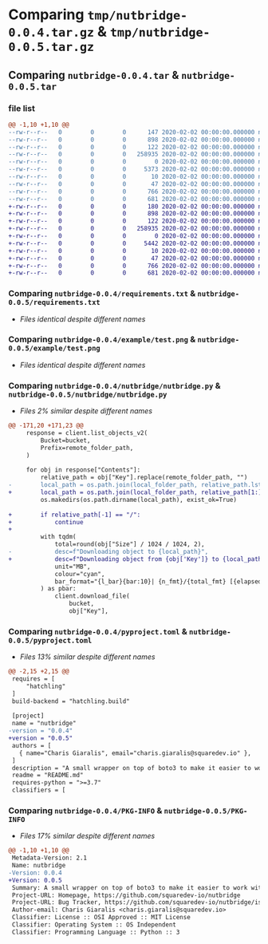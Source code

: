 # Comparing `tmp/nutbridge-0.0.4.tar.gz` & `tmp/nutbridge-0.0.5.tar.gz`

## Comparing `nutbridge-0.0.4.tar` & `nutbridge-0.0.5.tar`

### file list

```diff
@@ -1,10 +1,10 @@
--rw-r--r--   0        0        0      147 2020-02-02 00:00:00.000000 nutbridge-0.0.4/.env
--rw-r--r--   0        0        0      898 2020-02-02 00:00:00.000000 nutbridge-0.0.4/requirements.txt
--rw-r--r--   0        0        0      122 2020-02-02 00:00:00.000000 nutbridge-0.0.4/.vscode/settings.json
--rw-r--r--   0        0        0   258935 2020-02-02 00:00:00.000000 nutbridge-0.0.4/example/test.png
--rw-r--r--   0        0        0        0 2020-02-02 00:00:00.000000 nutbridge-0.0.4/nutbridge/__init__.py
--rw-r--r--   0        0        0     5373 2020-02-02 00:00:00.000000 nutbridge-0.0.4/nutbridge/nutbridge.py
--rw-r--r--   0        0        0       10 2020-02-02 00:00:00.000000 nutbridge-0.0.4/.gitignore
--rw-r--r--   0        0        0       47 2020-02-02 00:00:00.000000 nutbridge-0.0.4/README.md
--rw-r--r--   0        0        0      766 2020-02-02 00:00:00.000000 nutbridge-0.0.4/pyproject.toml
--rw-r--r--   0        0        0      681 2020-02-02 00:00:00.000000 nutbridge-0.0.4/PKG-INFO
+-rw-r--r--   0        0        0      180 2020-02-02 00:00:00.000000 nutbridge-0.0.5/.env
+-rw-r--r--   0        0        0      898 2020-02-02 00:00:00.000000 nutbridge-0.0.5/requirements.txt
+-rw-r--r--   0        0        0      122 2020-02-02 00:00:00.000000 nutbridge-0.0.5/.vscode/settings.json
+-rw-r--r--   0        0        0   258935 2020-02-02 00:00:00.000000 nutbridge-0.0.5/example/test.png
+-rw-r--r--   0        0        0        0 2020-02-02 00:00:00.000000 nutbridge-0.0.5/nutbridge/__init__.py
+-rw-r--r--   0        0        0     5442 2020-02-02 00:00:00.000000 nutbridge-0.0.5/nutbridge/nutbridge.py
+-rw-r--r--   0        0        0       10 2020-02-02 00:00:00.000000 nutbridge-0.0.5/.gitignore
+-rw-r--r--   0        0        0       47 2020-02-02 00:00:00.000000 nutbridge-0.0.5/README.md
+-rw-r--r--   0        0        0      766 2020-02-02 00:00:00.000000 nutbridge-0.0.5/pyproject.toml
+-rw-r--r--   0        0        0      681 2020-02-02 00:00:00.000000 nutbridge-0.0.5/PKG-INFO
```

### Comparing `nutbridge-0.0.4/requirements.txt` & `nutbridge-0.0.5/requirements.txt`

 * *Files identical despite different names*

### Comparing `nutbridge-0.0.4/example/test.png` & `nutbridge-0.0.5/example/test.png`

 * *Files identical despite different names*

### Comparing `nutbridge-0.0.4/nutbridge/nutbridge.py` & `nutbridge-0.0.5/nutbridge/nutbridge.py`

 * *Files 2% similar despite different names*

```diff
@@ -171,20 +171,23 @@
     response = client.list_objects_v2(
         Bucket=bucket,
         Prefix=remote_folder_path,
     )
 
     for obj in response["Contents"]:
         relative_path = obj["Key"].replace(remote_folder_path, "")
-        local_path = os.path.join(local_folder_path, relative_path.lstrip("/"))
+        local_path = os.path.join(local_folder_path, relative_path[1:])
         os.makedirs(os.path.dirname(local_path), exist_ok=True)
 
+        if relative_path[-1] == "/":
+            continue
+
         with tqdm(
             total=round(obj["Size"] / 1024 / 1024, 2),
-            desc=f"Downloading object to {local_path}",
+            desc=f"Downloading object from {obj['Key']} to {local_path}",
             unit="MB",
             colour="cyan",
             bar_format="{l_bar}{bar:10}| {n_fmt}/{total_fmt} [{elapsed}<{remaining}, {rate_fmt}{postfix}]",
         ) as pbar:
             client.download_file(
                 bucket,
                 obj["Key"],
```

### Comparing `nutbridge-0.0.4/pyproject.toml` & `nutbridge-0.0.5/pyproject.toml`

 * *Files 13% similar despite different names*

```diff
@@ -2,15 +2,15 @@
 requires = [
     "hatchling"
 ]
 build-backend = "hatchling.build"
 
 [project]
 name = "nutbridge"
-version = "0.0.4"
+version = "0.0.5"
 authors = [
   { name="Charis Giaralis", email="charis.giaralis@squaredev.io" },
 ]
 description = "A small wrapper on top of boto3 to make it easier to work with AWS S3"
 readme = "README.md"
 requires-python = ">=3.7"
 classifiers = [
```

### Comparing `nutbridge-0.0.4/PKG-INFO` & `nutbridge-0.0.5/PKG-INFO`

 * *Files 17% similar despite different names*

```diff
@@ -1,10 +1,10 @@
 Metadata-Version: 2.1
 Name: nutbridge
-Version: 0.0.4
+Version: 0.0.5
 Summary: A small wrapper on top of boto3 to make it easier to work with AWS S3
 Project-URL: Homepage, https://github.com/squaredev-io/nutbridge
 Project-URL: Bug Tracker, https://github.com/squaredev-io/nutbridge/issues
 Author-email: Charis Giaralis <charis.giaralis@squaredev.io>
 Classifier: License :: OSI Approved :: MIT License
 Classifier: Operating System :: OS Independent
 Classifier: Programming Language :: Python :: 3
```

